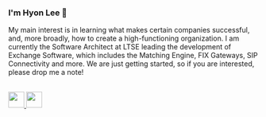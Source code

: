 ### I'm Hyon Lee 👋

My main interest is in learning what makes certain companies successful, and, more broadly, how to create a high-functioning organization.  I am currently the Software Architect at LTSE leading the development of Exchange Software, which includes the Matching Engine, FIX Gateways, SIP Connectivity and more.  We are just getting started, so if you are interested, please drop me a note!

<br/>
<a href="https://www.linkedin.com/in/hyonlee/">
  <img height="32" width="32" src="https://unpkg.com/simple-icons@v3/icons/linkedin.svg" />
</a>
<a href="https://ltse.com/team">
  <img height="32px" src="https://cdn-images-1.medium.com/max/1200/1*mLCQhUbRVkjsFGqv34vZ_g.jpeg" />
</a>
